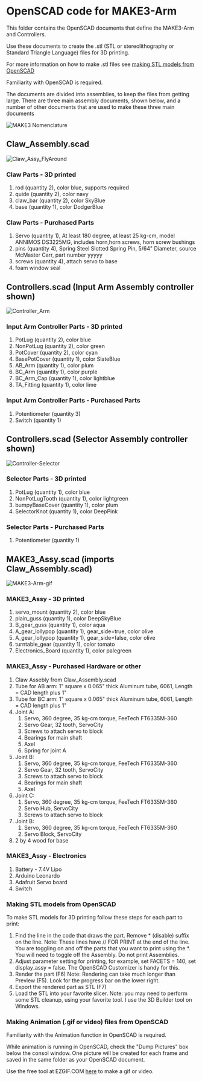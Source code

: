 # OpenSCAD code for MAKE3-Arm

This folder contains the OpenSCAD documents that define the MAKE3-Arm and Controllers.
 
Use these documents to create the .stl (STL or stereolithography or Standard Triangle Language) files for 3D printing. 

For more information on how to make .stl files see [making STL models from OpenSCAD](#making-stl-models-from-openscad)

Familiarity with OpenSCAD is required.

The documents are divided into assemblies, to keep the files from getting large. There are three main assembly documents, shown below, and a number of other documents that are used to make these three main documents  

![MAKE3 Nomenclature](/Images/MAKE3_Nomenclature.jpg)

## Claw_Assembly.scad

![Claw_Assy_FlyAround](/Images/Claw_Assy_FlyAround.gif)

### Claw Parts - 3D printed 

1. rod (quantity 2), color blue, supports required
2. quide (quantity 2), color navy
3. claw_bar (quantity 2), color SkyBlue
4. base (quantity 1), color DodgerBlue

### Claw Parts - Purchased Parts

1. Servo (quantity 1), At least 180 degree, at least 25 kg-cm, model ANNIMOS DS3225MG, includes horn,horn screws, horn screw bushings
2. pins (quantity 4), Spring Steel Slotted Spring Pin, 5/64" Diameter, source McMaster Carr, part number yyyyy
3. screws (quantity 4), attach servo to base
4. foam window seal 

## Controllers.scad   (Input Arm Assembly controller shown)

![Controller_Arm](/Images/InputArm_FlyAround.gif)

### Input Arm Controller Parts - 3D printed 

1. PotLug (quantity 2), color blue
2. NonPotLug (quantity 2), color green
3. PotCover (quantity 2), color cyan
4. BasePotCover (quantity 1), color SlateBlue
5. AB_Arm (quantity 1), color plum
6. BC_Arm (quantity 1), color purple
7. BC_Arm_Cap (quantity 1), color lightblue
8. TA_Fitting (quantity 1), color lime

### Input Arm Controller Parts - Purchased Parts

1. Potentiometer (quantity 3)
2. Switch (quantity 1)

## Controllers.scad   (Selector Assembly controller shown)

![Controller-Selector](/Images/Controller-Selector.gif)

### Selector Parts - 3D printed 

1. PotLug (quantity 1), color blue
2. NonPotLugTooth (quantity 1), color lightgreen
3. bumpyBaseCover (quantity 1), color plum
4. SelectorKnot (quantity 1), color DeepPink

### Selector Parts - Purchased Parts

1. Potentiometer (quantity 1)

## MAKE3_Assy.scad (imports Claw_Assembly.scad)

![MAKE3-Arm-gif](/Images/MAKE3_Arm_FlyAround.gif)

### MAKE3_Assy - 3D printed

1. servo_mount (quantity 2), color blue
2. plain_guss (quantity 1), color DeepSkyBlue
3. B_gear_guss (quantity 1), color aqua
4. A_gear_lollypop (quantity 1), gear_side=true, color olive
5. A_gear_lollypop (quantity 1), gear_side=false, color olive
6. turntable_gear (quantity 1), color tomato
7. Electronics_Board (quantity 1), color palegreen

### MAKE3_Assy - Purchased Hardware or other

1. Claw Assebly from Claw_Assembly.scad
2. Tube for AB arm: 1" square x 0.065" thick Aluminum tube, 6061, Length = CAD length plus 1"
3. Tube for BC arm: 1" square x 0.065" thick Aluminum tube, 6061, Length = CAD length plus 1"
4. Joint A:
    1. Servo, 360 degree, 35 kg-cm torque, FeeTech FT6335M-360
    2. Servo Gear, 32 tooth, ServoCity
    4. Screws to attach servo to block
    5. Bearings for main shaft
    6. Axel
    7. Spring for joint A
5. Joint B:
    1. Servo, 360 degree, 35 kg-cm torque, FeeTech FT6335M-360
    2. Servo Gear, 32 tooth, ServoCity
    4. Screws to attach servo to block
    5. Bearings for main shaft
    6. Axel
6. Joint C:
    1. Servo, 360 degree, 35 kg-cm torque, FeeTech FT6335M-360
    2. Servo Hub, ServoCity
    4. Screws to attach servo to block
6. Joint B:
    1. Servo, 360 degree, 35 kg-cm torque, FeeTech FT6335M-360
    2. Servo Block, ServoCity
12. 2 by 4 wood for base

### MAKE3_Assy - Electronics

1. Battery - 7.4V Lipo 
2. Arduino Leonardo
3. Adafruit Servo board
4. Switch 


### Making STL models from OpenSCAD

To make STL models for 3D printing follow these steps for each part to print:
1. Find the line in the code that draws the part. Remove * (disable) suffix on the line.  Note:  These lines have // FOR PRINT at the end of the line.  You are toggling on and off the parts that you want to print using the *.  You will need to toggle off the Assembly.  Do not print Assemblies.
2. Adjust parameter setting for printing, for example, set FACETS = 140, set display_assy = false.  The OpenSCAD Customizer is handy for this.
3. Render the part (F6) Note: Rendering can take much longer than Preview (F5).  Look for the progress bar on the lower right.
4. Export the rendered part as STL (F7)
5. Load the STL into your favorite slicer.  Note: you may need to perform some STL cleanup, using your favorite tool.  I use the 3D Builder tool on Windows.

### Making Animation (.gif or video) files from OpenSCAD

Familiarity with the Animation function in OpenSCAD is required.

While animation is running in OpenSCAD, check the "Dump Pictures" box below the consol window.  One picture will be created for each frame and saved in the same folder as your OpenSCAD document.

Use the free tool at EZGIF.COM [here](https://ezgif.com/maker) to make a gif or video.
